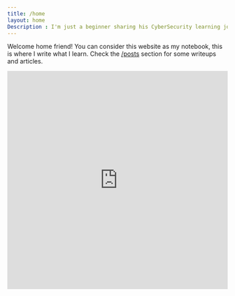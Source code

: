 ```yaml
---
title: /home
layout: home
Description : I'm just a beginner sharing his CyberSecurity learning journey
---
```

Welcome home friend! 
You can consider this website as my notebook, this is where I write what I learn. 
Check the [/posts](/Posts.html) section for some writeups and articles.


<iframe src="https://www.facebook.com/plugins/page.php?href=https%3A%2F%2Fwww.facebook.com%2Fseifallahhomrani1.social%2F&tabs=timeline&width=350&height=500&small_header=false&adapt_container_width=true&hide_cover=false&show_facepile=true&appId=291866195571142" width="500" height="500" style="border:none;overflow:hidden;width: 100%;" scrolling="no" frameborder="0" allowfullscreen="true" allow="autoplay; clipboard-write; encrypted-media; picture-in-picture; web-share"></iframe>